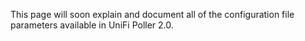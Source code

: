 This page will soon explain and document all of the configuration file
parameters available in UniFi Poller 2.0.
